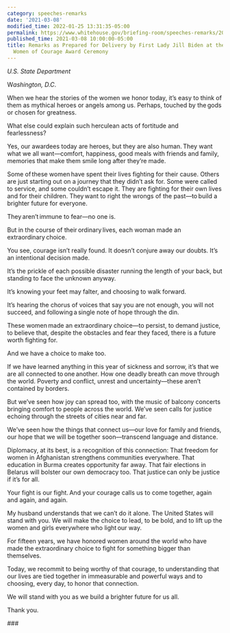 ```yaml
---
category: speeches-remarks
date: '2021-03-08'
modified_time: 2022-01-25 13:31:35-05:00
permalink: https://www.whitehouse.gov/briefing-room/speeches-remarks/2021/03/08/remarks-as-prepared-for-delivery-by-first-lady-jill-biden-at-the-2021-international-women-of-courage-award-ceremony/
published_time: 2021-03-08 10:00:00-05:00
title: Remarks as Prepared for Delivery by First Lady Jill Biden at the 2021 International
  Women of Courage Award Ceremony
---
```

 
*U.S. State Department*

W*ashington, D.C*.

When we hear the stories of the women we honor today, it’s easy to think
of them as mythical heroes or angels among us. Perhaps, touched by
the gods or chosen for greatness.    

What else could explain such herculean acts of fortitude and
fearlessness?   

Yes, our awardees today are heroes, but they are also human. They want
what we all want—comfort, happiness, good meals with friends and family,
memories that make them smile long after they’re made.   

Some of these women have spent their lives fighting for their cause.
Others are just starting out on a journey that they didn’t ask for. Some
were called to service, and some couldn’t escape it. They are fighting
for their own lives and for their children. They want to right the
wrongs of the past—to build a brighter future for everyone.    

They aren’t immune to fear—no one is.    

But in the course of their ordinary lives, each woman made an
extraordinary choice.   

You see, courage isn’t really found. It doesn’t conjure away our doubts.
It’s an intentional decision made.    

It’s the prickle of each possible disaster running the length of your
back, but standing to face the unknown anyway.    

It’s knowing your feet may falter, and choosing to walk forward.   

It’s hearing the chorus of voices that say you are not enough, you will
not succeed, and following a single note of hope through the din.  

These women made an extraordinary choice—to persist, to demand justice,
to believe that, despite the obstacles and fear they faced, there is a
future worth fighting for.     

And we have a choice to make too. 

If we have learned anything in this year of sickness and sorrow, it’s
that we are all connected to one another. How one deadly breath can move
through the world. Poverty and conflict, unrest and uncertainty—these
aren’t contained by borders.     

But we’ve seen how joy can spread too, with the music of balcony
concerts bringing comfort to people across the world. We’ve seen calls
for justice echoing through the streets of cities near and far.  

We’ve seen how the things that connect us—our love for family and
friends, our hope that we will be together soon—transcend language and
distance. 

Diplomacy, at its best, is a recognition of this connection: That
freedom for women in Afghanistan strengthens communities everywhere.
That education in Burma creates opportunity far away. That fair
elections in Belarus will bolster our own democracy too. That
justice can only be justice if it’s for all.      

Your fight is our fight. And your courage calls us to come together,
again and again, and again.    

My husband understands that we can’t do it alone. The United States will
stand with you. We will make the choice to lead, to be bold, and to lift
up the women and girls everywhere who light our way.       

For fifteen years, we have honored women around the world who have made
the extraordinary choice to fight for something bigger than themselves. 

Today, we recommit to being worthy of that courage, to understanding
that our lives are tied together in immeasurable and powerful ways and
to choosing, every day, to honor that connection.  

We will stand with you as we build a brighter future for us all.    

Thank you.       

\###
